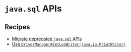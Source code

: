 # `java.sql` APIs

## Recipes

* [Migrate deprecated `java.sql` APIs](/reference/recipes/java/migrate/sql/javasqlapis)
* [Use `DriverManager#setLogWriter(java.io.PrintWriter)`](/reference/recipes/java/migrate/sql/migratedrivermanagersetlogstream)



